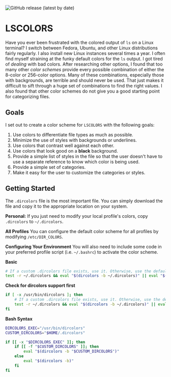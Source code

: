![GitHub release (latest by date)](https://img.shields.io/badge/Version-1.0.0-success)

# LSCOLORS
Have you ever been frustrated with the colored output of `ls` on a Linux terminal?  I switch between
Fedora, Ubuntu, and other Linux distributions fairly regularly.  I also install new Linux instances
several times a year.  I often find myself straining at the funky default colors for the `ls` output.  I
got tired of _dealing_ with bad colors.  After researching other options, I found that too many other
_color schemes_ provide every possible combination of either the 8-color or 256-color options.  Many of
these combinations, especially those with backgrounds, are terrible and should never be used.  That just
makes it difficult to sift through a huge set of combinations to find the right values.  I also found
that other color schemes do not give you a good starting point for categorizing files.

## Goals
I set out to create a color scheme for `LSCOLORS` with the following goals:
1. Use colors to differentiate file types as much as possible.
1. Minimize the use of styles with backgrounds or underlines.
1. Use colors that contrast well against each other.
1. Use colors that look good on a **black** background.
1. Provide a simple list of styles in the file so that the user doesn't have to use a separate reference
   to know which color is being used.
1. Provide a simple set of categories.
1. Make it easy for the user to customize the categories or styles.

## Getting Started
The `.dircolors` file is the most important file.  You can simply download the file and copy it to the
appropriate location on your system.

**Personal:** If you just need to modify your local profile's colors, copy `.dircolors` to
`~/.dircolors`.

**All Profiles** You can configure the default color scheme for all profiles by modifying `/etc/DIR_COLORS`.

**Configuring Your Environment**
You will also need to include some code in your preferred profile script (i.e. `~/.bashrc`) to activate
the color scheme.

**Basic**
```sh
# If a custom .dircolors file exists, use it. Otherwise, use the default.
test -r ~/.dircolors && eval "$(dircolors -b ~/.dircolors)" || eval "$(dircolors -b)"
```

**Check for dircolors support first**
```sh
if [ -x /usr/bin/dircolors ]; then
    # If a custom .dircolors file exists, use it. Otherwise, use the default.
    test -r ~/.dircolors && eval "$(dircolors -b ~/.dircolors)" || eval "$(dircolors -b)"
fi
```

**Bash Syntax**
```bash
DIRCOLORS_EXEC="/usr/bin/dircolors"
CUSTOM_DIRCOLORS="$HOME/.dircolors"

if [[ -x "$DIRCOLORS_EXEC" ]]; then
    if [[ -f "$CUSTOM_DIRCOLORS" ]]; then
        eval "$(dircolors -b "$CUSTOM_DIRCOLORS")"
    else
        eval "$(dircolors -b)"
    fi
fi
```
